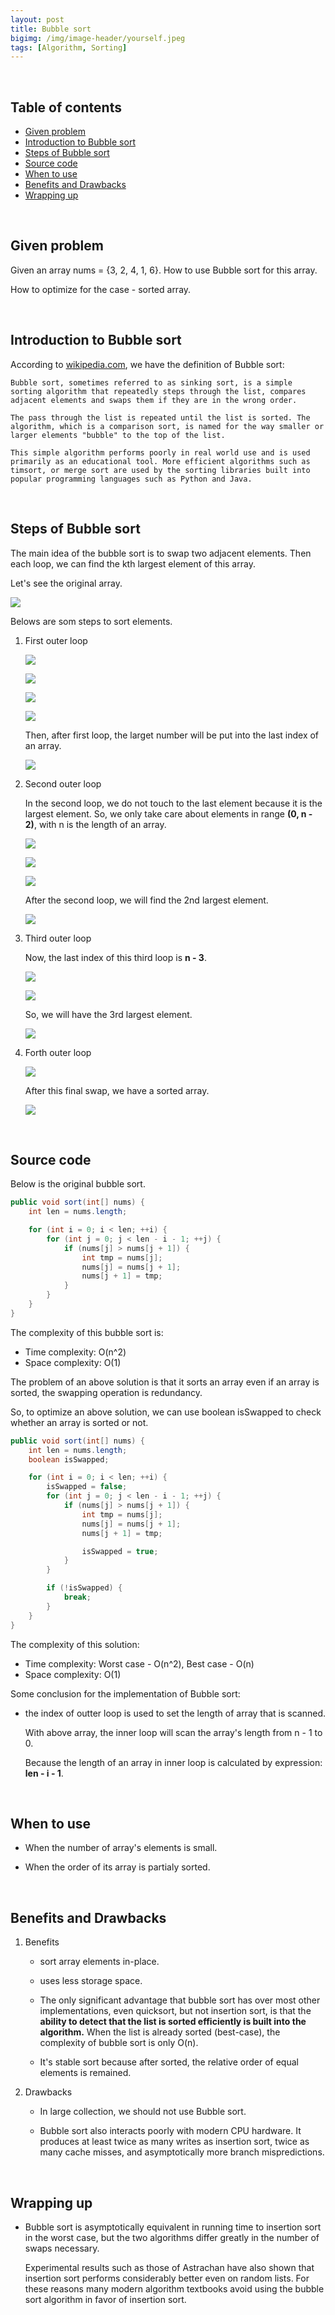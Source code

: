 ```yaml
---
layout: post
title: Bubble sort
bigimg: /img/image-header/yourself.jpeg
tags: [Algorithm, Sorting]
---
```




<br>

## Table of contents
- [Given problem](#given-problem)
- [Introduction to Bubble sort](#introduction-to-bubble-sort)
- [Steps of Bubble sort](#steps-of-bubble-sort)
- [Source code](#source-code)
- [When to use](#when-to-use)
- [Benefits and Drawbacks](#benefits-and-drawbacks)
- [Wrapping up](#wrapping-up)


<br>

## Given problem

Given an array nums = {3, 2, 4, 1, 6}. How to use Bubble sort for this array.

How to optimize for the case - sorted array.


<br>

## Introduction to Bubble sort

According to [wikipedia.com](https://en.wikipedia.org/wiki/Bubble_sort), we have the definition of Bubble sort:

```
Bubble sort, sometimes referred to as sinking sort, is a simple sorting algorithm that repeatedly steps through the list, compares adjacent elements and swaps them if they are in the wrong order.

The pass through the list is repeated until the list is sorted. The algorithm, which is a comparison sort, is named for the way smaller or larger elements "bubble" to the top of the list.

This simple algorithm performs poorly in real world use and is used primarily as an educational tool. More efficient algorithms such as timsort, or merge sort are used by the sorting libraries built into popular programming languages such as Python and Java.
```

<br>

## Steps of Bubble sort

The main idea of the bubble sort is to swap two adjacent elements. Then each loop, we can find the kth largest element of this array.

Let's see the original array.

![](../img/Algorithm/sorting/bubble-sort/original-array.png)

Belows are som steps to sort elements.

1. First outer loop

    ![](../img/Algorithm/sorting/bubble-sort/sorted-array-1.png)

    ![](../img/Algorithm/sorting/bubble-sort/sorted-array-2.png)

    ![](../img/Algorithm/sorting/bubble-sort/sorted-array-3.png)

    ![](../img/Algorithm/sorting/bubble-sort/sorted-array-4.png)

    Then, after first loop, the larget number will be put into the last index of an array.

    ![](../img/Algorithm/sorting/bubble-sort/sorted-array-result-first-loop.png)

2. Second outer loop

    In the second loop, we do not touch to the last element because it is the largest element. So, we only take care about elements in range **(0, n - 2)**, with n is the length of an array.

    ![](../img/Algorithm/sorting/bubble-sort/sorted-array-5.png)

    ![](../img/Algorithm/sorting/bubble-sort/sorted-array-6.png)

    ![](../img/Algorithm/sorting/bubble-sort/sorted-array-7.png)

    After the second loop, we will find the 2nd largest element.

    ![](../img/Algorithm/sorting/bubble-sort/sorted-array-result-second-loop.png)

3. Third outer loop

    Now, the last index of this third loop is **n - 3**.

    ![](../img/Algorithm/sorting/bubble-sort/sorted-array-8.png)

    ![](../img/Algorithm/sorting/bubble-sort/sorted-array-9.png)

    So, we will have the 3rd largest element.

    ![](../img/Algorithm/sorting/bubble-sort/sorted-array-result-third-loop.png)

4. Forth outer loop

    ![](../img/Algorithm/sorting/bubble-sort/sorted-array-10.png)

    After this final swap, we have a sorted array.

    ![](../img/Algorithm/sorting/bubble-sort/sorted-array-result-final-loop.png)


<br>

## Source code

Below is the original bubble sort.

```java
public void sort(int[] nums) {
    int len = nums.length;

    for (int i = 0; i < len; ++i) {
        for (int j = 0; j < len - i - 1; ++j) {
            if (nums[j] > nums[j + 1]) {
                int tmp = nums[j];
                nums[j] = nums[j + 1];
                nums[j + 1] = tmp;
            }
        }
    }
}
```

The complexity of this bubble sort is:
- Time complexity: O(n^2)
- Space complexity: O(1)

The problem of an above solution is that it sorts an array even if an array is sorted, the swapping operation is redundancy.

So, to optimize an above solution, we can use boolean isSwapped to check whether an array is sorted or not.

```java
public void sort(int[] nums) {
    int len = nums.length;
    boolean isSwapped;

    for (int i = 0; i < len; ++i) {
        isSwapped = false;
        for (int j = 0; j < len - i - 1; ++j) {
            if (nums[j] > nums[j + 1]) {
                int tmp = nums[j];
                nums[j] = nums[j + 1];
                nums[j + 1] = tmp;

                isSwapped = true;
            }
        }

        if (!isSwapped) {
            break;
        }
    }
}
```

The complexity of this solution:
- Time complexity: Worst case - O(n^2), Best case - O(n)
- Space complexity: O(1)

Some conclusion for the implementation of Bubble sort:
- the index of outter loop is used to set the length of array that is scanned.

    With above array, the inner loop will scan the array's length from n - 1 to 0.

    Because the length of an array in inner loop is calculated by expression: **len - i - 1**.

<br>

## When to use

- When the number of array's elements is small.

- When the order of its array is partialy sorted.


<br>

## Benefits and Drawbacks

1. Benefits

    - sort array elements in-place.

    - uses less storage space.

    - The only significant advantage that bubble sort has over most other implementations, even quicksort, but not insertion sort, is that the **ability to detect that the list is sorted efficiently is built into the algorithm.** When the list is already sorted (best-case), the complexity of bubble sort is only O(n).

    - It's stable sort because after sorted, the relative order of equal elements is remained.

2. Drawbacks

    - In large collection, we should not use Bubble sort.

    - Bubble sort also interacts poorly with modern CPU hardware. It produces at least twice as many writes as insertion sort, twice as many cache misses, and asymptotically more branch mispredictions.

<br>

## Wrapping up
- Bubble sort is asymptotically equivalent in running time to insertion sort in the worst case, but the two algorithms differ greatly in the number of swaps necessary.

    Experimental results such as those of Astrachan have also shown that insertion sort performs considerably better even on random lists. For these reasons many modern algorithm textbooks avoid using the bubble sort algorithm in favor of insertion sort.


